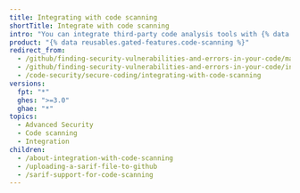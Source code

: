 ```yaml
---
title: Integrating with code scanning
shortTitle: Integrate with code scanning
intro: "You can integrate third-party code analysis tools with {% data variables.product.prodname_dotcom %} {% data variables.product.prodname_code_scanning %} by uploading data as SARIF files."
product: "{% data reusables.gated-features.code-scanning %}"
redirect_from:
  - /github/finding-security-vulnerabilities-and-errors-in-your-code/managing-results-from-code-scanning
  - /github/finding-security-vulnerabilities-and-errors-in-your-code/integrating-with-code-scanning
  - /code-security/secure-coding/integrating-with-code-scanning
versions:
  fpt: "*"
  ghes: ">=3.0"
  ghae: "*"
topics:
  - Advanced Security
  - Code scanning
  - Integration
children:
  - /about-integration-with-code-scanning
  - /uploading-a-sarif-file-to-github
  - /sarif-support-for-code-scanning
---
```


<!--For this article in earlier GHES versions, see /content/github/finding-security-vulnerabilities-and-errors-in-your-code-->

